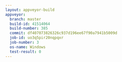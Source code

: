 ```yaml
---
layout: appveyor-build
appveyor:
  branch: master
  build-id: 41514064
  build-number: 385
  commit: df407073826326c937d196ee67f90a7941b5009d
  job-id: uo3q5pir20nqpqxr
  job-number: 3
  os-name: Windows
  test-result: 0
---
```

